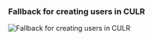 ### Fallback for creating users in CULR
![Fallback for creating users in CULR](http://www.plantuml.com/plantuml/proxy?src=https://danskernesdigitalebibliotek.github.io/plantuml/sso/fallback-culr.txt)
